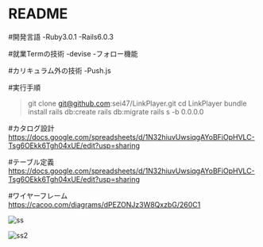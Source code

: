 # README

#開発言語
-Ruby3.0.1
-Rails6.0.3

#就業Termの技術
-devise
-フォロー機能

#カリキュラム外の技術
-Push.js

#実行手順
> git clone git@github.com:sei47/LinkPlayer.git
cd LinkPlayer
bundle install
rails db:create
rails db:migrate
rails s -b 0.0.0.0

#カタログ設計
https://docs.google.com/spreadsheets/d/1N32hiuvUwsiqgAYoBFiOpHVLC-Tsg6OEkk6Tgh04xUE/edit?usp=sharing

#テーブル定義
https://docs.google.com/spreadsheets/d/1N32hiuvUwsiqgAYoBFiOpHVLC-Tsg6OEkk6Tgh04xUE/edit?usp=sharing

#ワイヤーフレーム
https://cacoo.com/diagrams/dPEZONJz3W8QxzbG/260C1

![ss](https://user-images.githubusercontent.com/97660079/171111662-dcf39002-1cc8-4cb2-a4b7-a4589a0dec7b.png)

![ss2](https://user-images.githubusercontent.com/97660079/171111827-20b043d1-667f-4461-9a05-f18c69fa6e82.png)
